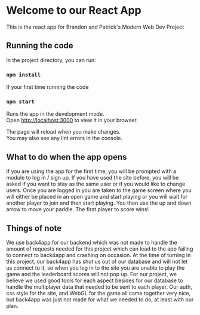 # Welcome to our React App

This is the react app for Brandon and Patrick's Modern Web Dev Project

## Running the code

In the project directory, you can run:

### `npm install`

If your first time running the code

### `npm start`

Runs the app in the development mode.\
Open [http://localhost:3000](http://localhost:3000) to view it in your browser.

The page will reload when you make changes.\
You may also see any lint errors in the console.


## What to do when the app opens
If you are using the app for the first time, you will be prompted with a module to log in / sign up. If you have used the site before, you will be asked if you want to stay as the same user or if you would like to change users. Once you are logged in you are taken to the game screen where you will either be placed in an open game and start playing or you will wait for another player to join and then start playing. You then use the up and down arrow to move your paddle. The first player to score wins!

## Things of note
We use back4app for our backend which was not made to handle the amount of requests needed for this project which can lead to the app failing to connect to back4app and crashing on occasion. At the time of turning in this project, our back4app has shut us out of our database and will not let us connect to it, so when you log in to the site you are unable to play the game and the leaderboard scores will not pop up. For our project, we believe we used good tools for each aspect besides for our database to handle the multiplayer data that needed to be sent to each player. Our auth, css style for the site, and WebGL for the game all came together very nice, but back4app was just not made for what we needed to do, at least with our plan.
